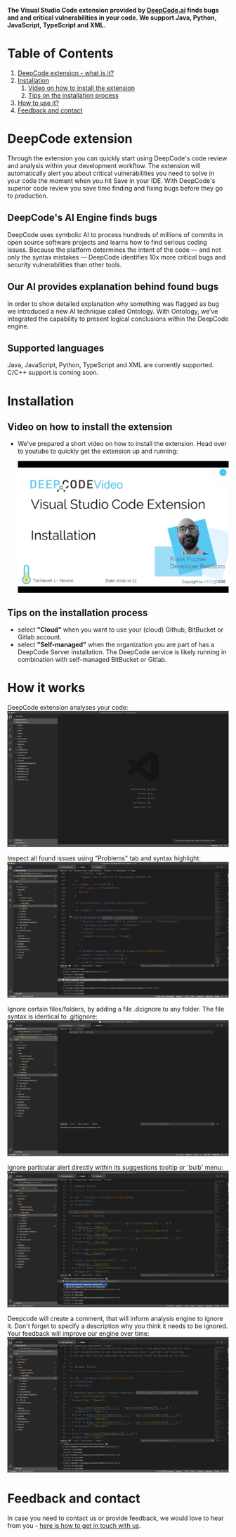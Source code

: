 **The Visual Studio Code extension provided by <a href="https://www.deepcode.ai/">DeepCode.ai</a> finds bugs and and critical vulnerabilities in your code. We support Java, Python, JavaScript, TypeScript and XML.**

# Table of Contents

1. [DeepCode extension - what is it?](#deepcode-extension)
2. [Installation](#installation)
   1. [Video on how to install the extension](#video-on-how-to-install-the-extension)
   2. [Tips on the installation process](tips-on-the-installation-process)
3. [How to use it?](#how-to-use-it)
4. [Feedback and contact](#feedback-and-contact)

# DeepCode extension

Through the extension you can quickly start using DeepCode's code review and analysis within your development workflow. The extension will automatically alert you about critical vulnerabilities you need to solve in your code the moment when you hit Save in your IDE. With DeepCode's superior code review you save time finding and fixing bugs before they go to production. 

## DeepCode's AI Engine finds bugs

DeepCode uses symbolic AI to process hundreds of millions of commits in open source software projects and learns how to find serious coding issues. Because the platform determines the intent of the code — and not only the syntax mistakes — DeepCode identifies 10x more critical bugs and security vulnerabilities than other tools. 

## Our AI provides explanation behind found bugs

In order to show detailed explanation why something was flagged as bug we introduced a new AI technique called Ontology. With Ontology, we’ve integrated the capability to present logical conclusions within the DeepCode engine. 

## Supported languages

Java, JavaScript, Python, TypeScript and XML are currently supported. C/C++ support is coming soon.

# Installation

## Video on how to install the extension

- We've prepared a short video on how to install the extension. Head over to youtube to quickly get the extension up and running:

  <a href="https://www.youtube.com/watch?v=Cfe4OMvlfpc" target="_blank"><img src="images/how-to-install-vs-code-extension.png"></a>

## Tips on the installation process

- select **"Cloud"** when you want to use your (cloud) Github, BitBucket or Gitlab account.
- select **"Self-managed"** when the organization you are part of has a DeepCode Server installation. The DeepCode service is likely running in combination with self-managed BitBucket or Gitlab.

# How it works

DeepCode extension analyses your code:
![deepcode progress](images/progress.png)

Inspect all found issues using "Problems" tab and syntax highlight:
![deepcode problem](images/problem.png)

Ignore certain files/folders, by adding a file .dcignore to any folder. The file syntax is identical to .gitignore:
![deepcode dcignore](images/ignore_file.png)

Ignore particular alert directly within its suggestions tooltip or 'bulb' menu:
![deepcode ignore menu](images/ignore_menu.png)

Deepcode will create a comment, that will inform analysis engine to ignore it. Don't forget to specify a description why you think it needs to be ignored. Your feedback will improve our engine over time:
![deepcode ignore comment](images/ignore_comment.png)

# Feedback and contact

In case you need to contact us or provide feedback, we would love to hear from you - [here is how to get in touch with us](https://www.deepcode.ai/feedback).
